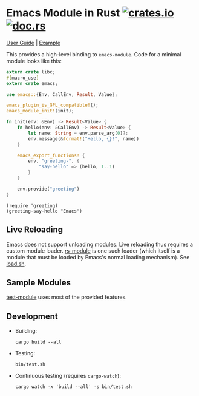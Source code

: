 # Emacs Module in Rust [![crates.io](https://meritbadge.herokuapp.com/emacs)](https://crates.io/crates/emacs) [![doc.rs](https://docs.rs/emacs/badge.svg)](https://docs.rs/emacs/)

[User Guide](https://ubolonton.github.io/emacs-module-rs/) | [Example](https://github.com/ubolonton/magit-libgit2)

This provides a high-level binding to `emacs-module`.
Code for a minimal module looks like this:

```rust
extern crate libc;
#[macro_use]
extern crate emacs;

use emacs::{Env, CallEnv, Result, Value};

emacs_plugin_is_GPL_compatible!();
emacs_module_init!(init);

fn init(env: &Env) -> Result<Value> {
    fn hello(env: &CallEnv) -> Result<Value> {
        let name: String = env.parse_arg(0)?;
        env.message(&format!("Hello, {}!", name))
    }

    emacs_export_functions! {
        env, "greeting-", {
            "say-hello" => (hello, 1..1)
        }
    }

    env.provide("greeting")
}
```

``` emacs-lisp
(require 'greeting)
(greeting-say-hello "Emacs")
```


## Live Reloading

Emacs does not support unloading modules. Live reloading thus requires a custom module loader. [rs-module](rs-module) is one such loader (which itself is a module that must be loaded by Emacs's normal loading mechanism). See [load.sh](bin/load.sh).

## Sample Modules

[test-module](test-module) uses most of the provided features.

## Development

- Building:
    ```shell
    cargo build --all
    ```
- Testing:
    ```shell
    bin/test.sh
    ```
- Continuous testing (requires `cargo-watch`):
    ```shell
    cargo watch -x 'build --all' -s bin/test.sh
    ```
